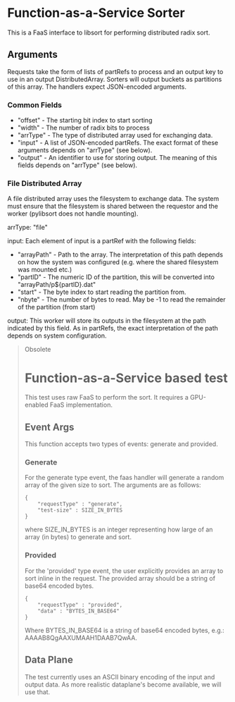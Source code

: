 # Function-as-a-Service Sorter
This is a FaaS interface to libsort for performing distributed radix sort.

## Arguments
Requests take the form of lists of partRefs to process and an output key to use
in an output DistributedArray. Sorters will output buckets as partitions of
this array. The handlers expect JSON-encoded arguments.

### Common Fields
  - "offset" - The starting bit index to start sorting
  - "width" - The number of radix bits to process
  - "arrType" - The type of distributed array used for exchanging data.
  - "input" - A list of JSON-encoded partRefs. The exact format of these arguments depends on "arrType" (see below).
  - "output" - An identifier to use for storing output. The meaning of this fields depends on "arrType" (see below).

### File Distributed Array
A file distributed array uses the filesystem to exchange data. The system must
ensure that the filesystem is shared between the requestor and the worker
(pylibsort does not handle mounting).

arrType:
"file"

input:
Each element of input is a partRef with the following fields:
  - "arrayPath" - Path to the array. The interpretation of this path depends on
    how the system was configured (e.g. where the shared filesystem was mounted
    etc.)
  - "partID" - The numeric ID of the partition, this will be converted into "arrayPath/p${partID}.dat"
  - "start" - The byte index to start reading the partition from.
  - "nbyte" - The number of bytes to read. May be -1 to read the remainder of the partition (from start)

output:
This worker will store its outputs in the filesystem at the path indicated by
this field. As in partRefs, the exact interpretation of the path depends on
system configuration.

> Obsolete
> # Function-as-a-Service based test
> This test uses raw FaaS to perform the sort. It requires a GPU-enabled FaaS implementation.
>
> ## Event Args
> This function accepts two types of events: generate and provided.
>
> ### Generate
> For the generate type event, the faas handler will generate a random array of the given size to sort. The arguments are as follows:
>
>     {
>         "requestType" : "generate",
>         "test-size" : SIZE_IN_BYTES
>     }
>  
> where SIZE_IN_BYTES is an integer representing how large of an array (in bytes) to generate and sort.
>
> ### Provided
> For the 'provided' type event, the user explicitly provides an array to sort inline in the request. The provided array should be a string of base64 encoded bytes.
>
>     {
>         "requestType" : "provided",
>         "data" : "BYTES_IN_BASE64"
>     }
>
> Where BYTES_IN_BASE64 is a string of base64 encoded bytes, e.g.: AAAAB8QgAAXUMAAH1DAAB7QwAA.
>
> ## Data Plane
> The test currently uses an ASCII binary encoding of the input and output data. As more realistic dataplane's become available, we will use that.
